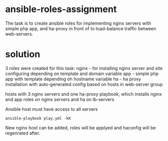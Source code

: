 # ansible-roles-assignment

The task is to create ansible roles for implementing nginx servers with simple php app, and ha-proxy in front of to load-balance traffic between web-servers.

# solution

3 roles were created for this task:
    nginx - for installing nginx server and site configuring depending on template and domain variable
    app - simple php app with template depending oh hostname variable
    ha - ha proxy installation with auto-generated config based on hosts in web-server group

hosts with 3 nginx servers and one ha-proxy
playbook, which installs nginx and app roles on nginx servers and ha on lb-servers   

Ansible host must have access to all servers

```
ansible-playbook play.yml -kK
```

New nginx host can be added, roles will be applyed and haconfig will be regenrated after.